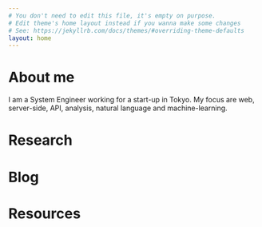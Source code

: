 ```yaml
---
# You don't need to edit this file, it's empty on purpose.
# Edit theme's home layout instead if you wanna make some changes
# See: https://jekyllrb.com/docs/themes/#overriding-theme-defaults
layout: home
---
```


# About me
I am a System Engineer working for a start-up in Tokyo. My focus are web, server-side, API, analysis, natural language
and machine-learning.

# Research

# Blog

# Resources
